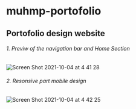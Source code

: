 # muhmp-portofolio
 
## Portofolio design website

###### 1. Previw of the navigation bar and Home Section
![Screen Shot 2021-10-04 at 4 41 28](https://user-images.githubusercontent.com/22293987/135769084-947ba1d7-3684-4c2a-87d0-fca6f4fda8c5.png)



###### 2. Resonsive part mobile design
![Screen Shot 2021-10-04 at 4 42 25](https://user-images.githubusercontent.com/22293987/135769086-58c30317-9640-4965-930d-2ed56b48bf60.png)

